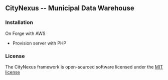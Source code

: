 ## CityNexus -- Municipal Data Warehouse

### Installation

On Forge with AWS

- Provision server with PHP

### License

The CityNexus framework is open-sourced software licensed under the [MIT license](http://opensource.org/licenses/MIT)
